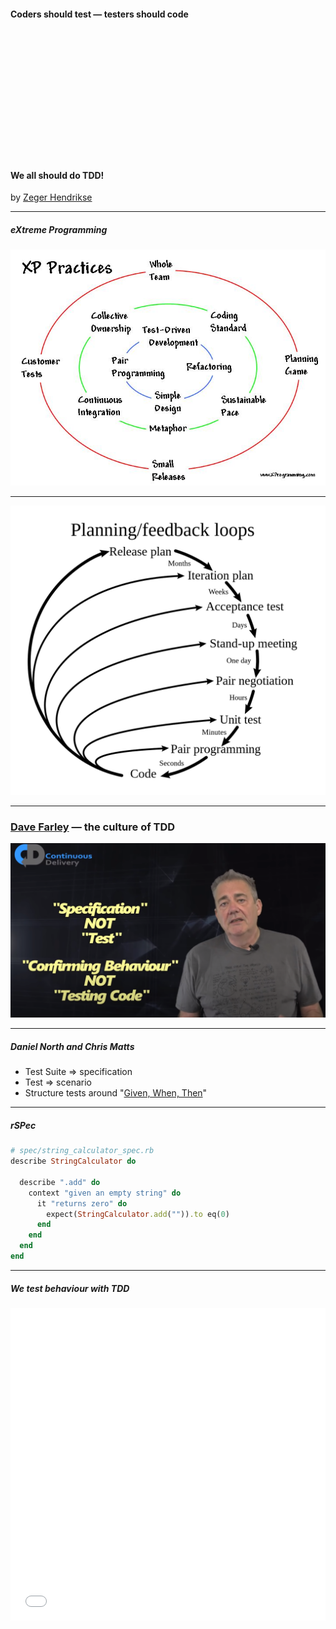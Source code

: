 <section data-background-image="./images/intricate-explorer-HZ7VEe7Ni1s-unsplash.jpg">

#### Coders should test &mdash; testers should code

&nbsp;

&nbsp;

&nbsp;

&nbsp;

&nbsp;

&nbsp;

&nbsp;

#### We all should do TDD!

by [Zeger Hendrikse](https://www.it-essence.nl/)
</section>

---

##### eXtreme Programming

![XP](./images/xp_circles.jpg)

---
 
![Feedback loops](./images/Extreme_Programming.svg.png) <!-- .element width="75%" height="75%" -->

---

### [Dave Farley](https://www.youtube.com/watch?v=Bq_oz7nCNUA) &#8212; the culture of TDD

![TDD](./images/dave_farley_tdd.png)

---

##### Daniel North and Chris Matts

- Test Suite => specification
- Test => scenario
- Structure tests around "[Given, When, Then](https://martinfowler.com/bliki/GivenWhenThen.html)"

---

##### rSPec

```ruby
# spec/string_calculator_spec.rb
describe StringCalculator do

  describe ".add" do
    context "given an empty string" do
      it "returns zero" do
        expect(StringCalculator.add("")).to eq(0)
      end
    end
  end
end
```

---

##### We test _behaviour_ with TDD

<iframe width="100%" height="500" src="//jsfiddle.net/zhendrikse/bu7tv1kp/3/embedded/js,result/dark/" allowfullscreen="allowfullscreen" allowpaymentrequest frameborder="0"></frame>

---

##### Specifications drive design

![Design](./images/video-game.png)

---

##### TDD &amp; BDD

![TDD &amp; BDD](./images/tdd-scope.png)

---


### Contra-variance and co-variance

![Contra- and co-variance](./images/contra_co_variant5.png)

---

### <a href="https://blog.cleancoder.com/uncle-bob/2017/10/03/TestContravariance.html">Test Contra-variance</a>

[![unit tests](./images/covariant_unit_tests.png)](https://martinfowler.com/bliki/UnitTest.html)

---

### Bob Martin: [Test Contra-variance](https://www.infoq.com/news/2017/10/bob-martin-contra-variance/)

> The structure of the tests must not reflect the structure of the production code because that much coupling makes the system fragile and obstructs refactoring. Rather, the structure of the tests must be independently designed so as to minimize the coupling to the production code.

---

### Contra-variance can only be achieved using TDD

Why? ==> Because we specify! <!-- .element: class="fragment"-->


---

### Rulez of the TDD game

<table>
  <colgroup>
    <col span="1" style="width: 60%;"/>
    <col span="1" style="width: 40%;"/>
  </colgroup>
			         
  <tbody><tr>
    <td>
      <img alt="Red Green Refactor" src="./images/redgreenrefactor.png"/>
    </td>
    <td>
      <ol>
        <li>Write a failing test</li>
        <li>Make it pass</li>
        <li>Refactor relentlessly</li>
      </ol>
    </td>
  </tr></tbody>
</table>

---

### [Martin Fowler](https://refactoring.com/): refactoring

![Martin Fowler](./images/fowler.jpg)

... is a disciplined technique for restructuring an existing body of code, altering its internal structure without changing its external behavior 
---

### Rulez of the TDD game

**Small increments**, so we are [not allowed to write](http://blog.cleancoder.com/uncle-bob/2014/12/17/TheCyclesOfTDD.html):

1. <!-- .element: class="fragment"-->
   any production code before you have a failing test
2. <!-- .element: class="fragment"-->
   any more of a test than is sufficient to fail (also compilation!)
3. <!-- .element: class="fragment"-->
   any more code than is sufficient to pass the one failing unit test

---

### Kent Beck

![Kent Beck](./images/kent_beck.png)

---
### <a href="https://en.wikipedia.org/wiki/Kent_Beck">Kent Beck's</a> [design rules](https://martinfowler.com/bliki/BeckDesignRules.html)

1. <!-- .element: class="fragment"-->
   Passes the tests
2. <!-- .element: class="fragment"-->
   Reveals intention ([Clean code](https://gist.github.com/wojteklu/73c6914cc446146b8b533c0988cf8d29))
3. <!-- .element: class="fragment"-->
   No duplication ([DRY](https://en.wikipedia.org/wiki/Don%27t_repeat_yourself))
4. <!-- .element: class="fragment"-->
   Fewest elements ([Simplest thing that could possibly work](http://wiki.c2.com/?DoTheSimplestThingThatCouldPossiblyWork))

---

### TDD is not building a bridge nor house!

![cartoon](./images/tdd_cartoon.png)

---

### User story

<div style="text-align: left">
<b>As</b> a worker in a restaurant 

<b>I want</b> to place my clean plates on a stack 

<b>so that</b> I always have plates available to serve dishes
<div>

---

#### Plans are worthless ...

### ... but planning is essential:

- Start with an empty stack
- Define pop on an empty stack
- Define push on an empty stack
- Define pop on a non-empty stack
- Define multiple pushes and pops

&nbsp;

Credits to <a href="http://barbra-coco.dyndns.org/yuri/Kent_Beck_TDD.pdf">Kent Beck</a> and <a href="https://quoteinvestigator.com/2017/11/18/planning/">Eisenhower</a>! <!-- .element: class="fragment"-->

---

### Let's do this

- Let's do this [in Javascript](./javascript/slides.md)!
- Let's do this [in Python](./python/index.html)!
- Let's do this [in Typescript](./typescript/index.html)!
- Let's do this in Java
- Let's do this in C#
- Let's do this in C++

---

### Retrospective

- <!-- .element: class="fragment"-->
  [Tests become more _specific_, code more _generic_](http://blog.cleancoder.com/uncle-bob/2014/12/17/TheCyclesOfTDD.html)
- <!-- .element: class="fragment"-->
  [TBD](../ci-tbd/index.html) becomes a no-brainer
- <!-- .element: class="fragment"-->
  Difficulty is "postponing the gold"
- <!-- .element: class="fragment"-->
  [Contravariant test suites](https://blog.cleancoder.com/uncle-bob/2017/10/03/TestContravariance.html)
- <!-- .element: class="fragment"-->
  1, 2, N
- <!-- .element: class="fragment"-->
  Tests grouped according to shared set-up
- <!-- .element: class="fragment"-->
  What is still left to test?

---

### It's only the beginning...

<ul>
<div>
<li><a href="https://martinfowler.com/articles/mocksArentStubs.html">Mocks, stubs, fakes, spies, ...</a></li>
</div>
<div class="fragment">
<li><a href="https://khalilstemmler.com/articles/software-design-architecture/organizing-app-logic/">The Clean Architecture</a>: how to cope with dependencies on external systems</li>
</div>
<div class="fragment">
<li><a href="https://blog.devgenius.io/detroit-and-london-schools-of-test-driven-development-3d2f8dca71e5">London vs Detroit schools of TDD</a></li>
</div>
<div class="fragment">
<li>Developer tests his own code: <a href="../four-eyes/index.html">the nightmare of every auditor!</a></li>
</div>
</ul>

---
### Resources

- Kent Beck, [Test-Driven Development By Example](http://barbra-coco.dyndns.org/yuri/Kent_Beck_TDD.pdf) 
- [QWAN’s Little Book of Test Driven Development](tdd-booklet.pdf)
- ...


### With special thanks to ...

![Uncle Bob](./images/unclebob.gif)

---
![Goals](./images/goals.png)

- <!-- .element: class="fragment"-->
Coding + testing are the same activity

- <!-- .element: class="fragment"-->
The importance of [test contra-variance](https://blog.cleancoder.com/uncle-bob/2017/10/03/TestContravariance.html)

- <!-- .element: class="fragment"-->
See how TDD is done _in practice_

- <!-- .element: class="fragment"-->
Motivation to learn & practice more TDD

---
### Rulez during this session

<ul>
<div>
<li>Questions are allowed at all times</li>
</div>
<div class="fragment">
<li>
The goal is to illustrate <i>the TDD process</i>
  <ul>
  <li>The goal is <em>not</em> to write the best
    <ul>
    <li>Javascript ever</li>
    <li>Python ever</li>
    <li>...</li>
    </ul>
   </li>
   <li>User story is not the most realistic either</li>
</li>
</div>

---

---

### Summary

<ul>
  <div>
    <li>Unit test === Functional test</li>
  </div>
  <div class="fragment">
    <li>Unit tests test the smallest <em>functional</em> unit</li>
  </div>
  <div class="fragment">
    <li>Practicing TDD/BDD &nbsp;==&gt;&nbsp; test contra-variance</li>
  </div>
  <div class="fragment">
    <li>xUnit tests &#8800; TDD</li>
  </div>
  <div class="fragment">
    <li>BDD &#8800; tools (<a href="https://cucumber.io/docs/bdd/">Cucumber</a> / <a href="https://specflow.org/">Specflow</a>)</li>
  </div>
  <div class="fragment">
    <li>BDD = <a href="http://rspec.info/">RSpec</a>-style specifications</br>
     (<a href="http://jasmine.github.io/">Jasmine</a>/<a href="https://mochajs.org/">Mocha</a>/<a href="https://facebook.github.io/jest">Jest</a>/<a href="https://opensourcelibs.com/lib/specnaz">Specnaz</a>/<a href="https://github.com/nestorsalceda/mamba">Mamba</a>...)
    </div>
  <div>
    <li>Unit test === Functional test</li>
  </div>
</ul>
